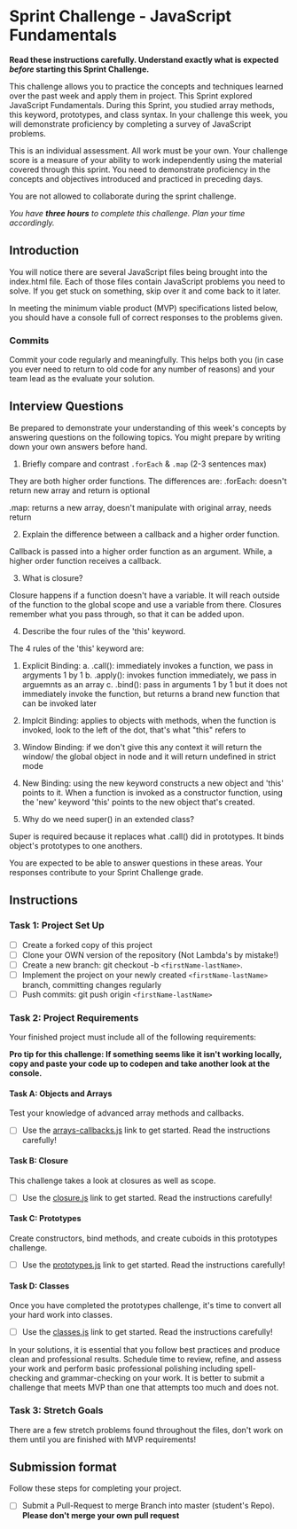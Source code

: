# Sprint Challenge - JavaScript Fundamentals

**Read these instructions carefully. Understand exactly what is expected _before_ starting this Sprint Challenge.**

This challenge allows you to practice the concepts and techniques learned over the past week and apply them in project. This Sprint explored JavaScript Fundamentals. During this Sprint, you studied array methods, this keyword, prototypes, and class syntax. In your challenge this week, you will demonstrate proficiency by completing a survey of JavaScript problems.

This is an individual assessment. All work must be your own. Your challenge score is a measure of your ability to work independently using the material covered through this sprint. You need to demonstrate proficiency in the concepts and objectives introduced and practiced in preceding days.

You are not allowed to collaborate during the sprint challenge. 

_You have **three hours** to complete this challenge. Plan your time accordingly._


## Introduction

You will notice there are several JavaScript files being brought into the index.html file.  Each of those files contain JavaScript problems you need to solve.  If you get stuck on something, skip over it and come back to it later.

In meeting the minimum viable product (MVP) specifications listed below, you should have a console full of correct responses to the problems given.

### Commits

Commit your code regularly and meaningfully. This helps both you (in case you ever need to return to old code for any number of reasons) and your team lead as the evaluate your solution.

## Interview Questions

Be prepared to demonstrate your understanding of this week's concepts by answering questions on the following topics. You might prepare by writing down your own answers before hand.

1. Briefly compare and contrast `.forEach` & `.map` (2-3 sentences max)

They are both higher order functions. 
The differences are:
.forEach: doesn't return new array and return is optional

.map: returns a new array, doesn't manipulate with original array, needs return

2. Explain the difference between a callback and a higher order function.

Callback is passed into a higher order function as an argument. While, a higher order function receives a callback. 

3. What is closure?

Closure happens if a function doesn't have a variable. It will reach outside of the function to the global scope and use a variable from there. Closures remember what you pass through, so that it can be added upon.  

4. Describe the four rules of the 'this' keyword.

The 4 rules of the 'this' keyword are:
1. Explicit Binding: 
    a. .call(): immediately invokes a function, we pass in argyments 1 by 1
    b. .apply(): invokes function immediately, we pass in arguemnts as an array
    c. .bind(): pass in arguments 1 by 1 but it does not immediately invoke the function, but returns a brand new function that can be invoked later
  2. Implcit Binding: applies to objects with methods, when the function is invoked, look to the left of the dot, that's what "this" refers to
  3. Window Binding: if we don't give this any context it will return the window/ the global object in node and it will return undefined in strict mode
  4. New Binding: using the new keyword constructs a new object and 'this' points to it. When a function is invoked as a constructor function, using the 'new' keyword 'this' points to the new object that's created.


5. Why do we need super() in an extended class?

Super is required because it replaces what .call() did in prototypes. It binds object's prototypes to one anothers. 

You are expected to be able to answer questions in these areas. Your responses contribute to your Sprint Challenge grade. 

## Instructions

### Task 1: Project Set Up

- [ ] Create a forked copy of this project
- [ ] Clone your OWN version of the repository (Not Lambda's by mistake!)
- [ ] Create a new branch: git checkout -b `<firstName-lastName>`.
- [ ] Implement the project on your newly created `<firstName-lastName>` branch, committing changes regularly
- [ ] Push commits: git push origin `<firstName-lastName>`

### Task 2: Project Requirements

Your finished project must include all of the following requirements:

**Pro tip for this challenge: If something seems like it isn't working locally, copy and paste your code up to codepen and take another look at the console.**

#### Task A: Objects and Arrays

Test your knowledge of advanced array methods and callbacks.
* [ ] Use the [arrays-callbacks.js](challenges/arrays-callbacks.js) link to get started.  Read the instructions carefully!

#### Task B: Closure

This challenge takes a look at closures as well as scope. 
* [ ] Use the [closure.js](challenges/closure.js) link to get started. Read the instructions carefully!

#### Task C: Prototypes

Create constructors, bind methods, and create cuboids in this prototypes challenge.
* [ ] Use the [prototypes.js](challenges/prototypes.js) link to get started. Read the instructions carefully!

#### Task D: Classes

Once you have completed the prototypes challenge, it's time to convert all your hard work into classes.
* [ ] Use the [classes.js](challenges/classes.js) link to get started. Read the instructions carefully!

In your solutions, it is essential that you follow best practices and produce clean and professional results. Schedule time to review, refine, and assess your work and perform basic professional polishing including spell-checking and grammar-checking on your work. It is better to submit a challenge that meets MVP than one that attempts too much and does not.

### Task 3: Stretch Goals 

There are a few stretch problems found throughout the files, don't work on them until you are finished with MVP requirements!

## Submission format

Follow these steps for completing your project.

- [ ] Submit a Pull-Request to merge <firstName-lastName> Branch into master (student's  Repo). **Please don't merge your own pull request**


